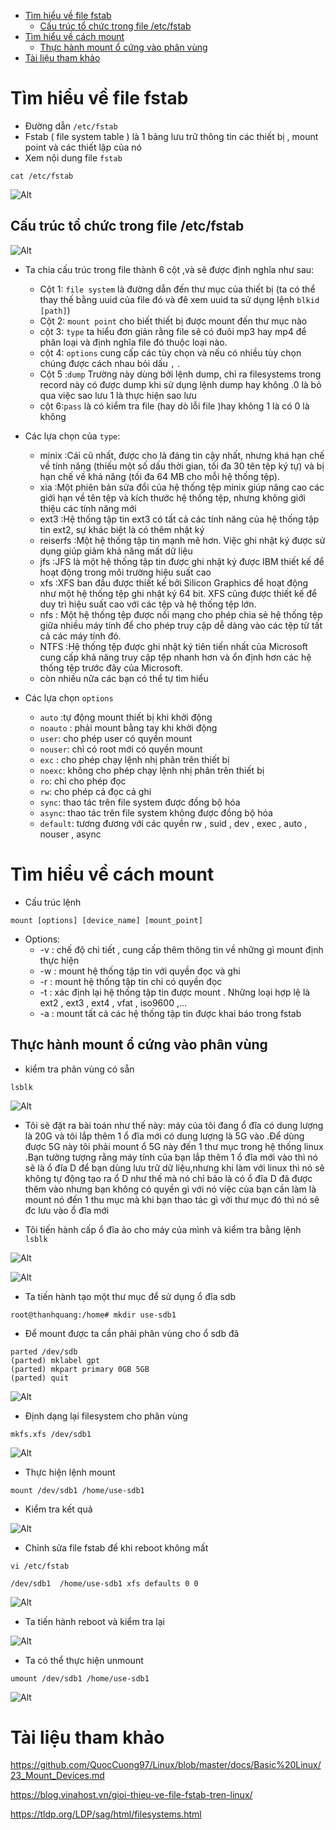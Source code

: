 - [Tìm hiểu về file fstab](#tìm-hiểu-về-file-fstab)
  - [Cấu trúc tổ chức trong file /etc/fstab](#cấu-trúc-tổ-chức-trong-file-etcfstab)
- [Tìm hiểu về cách mount](#tìm-hiểu-về-cách-mount)
  - [Thực hành mount ổ cứng vào phân vùng](#thực-hành-mount-ổ-cứng-vào-phân-vùng)
- [Tài liệu tham khảo](#tài-liệu-tham-khảo)

# Tìm hiểu về file fstab
- Đường dẫn `/etc/fstab`
- Fstab ( file system table ) là 1 bảng lưu trữ thông tin các thiết bị , mount point và các thiết lập của nó
- Xem nội dung file `fstab`

```
cat /etc/fstab
```
![Alt](/thuctap/anh/Screenshot_211.png)

## Cấu trúc tổ chức trong file /etc/fstab

![Alt](/thuctap/anh/Screenshot_212.png)

- Ta chia cấu trúc trong file thành 6 cột ,và sẽ được định nghĩa như sau:
  - Cột 1: `file system` là đường dẫn đến thư mục của thiết bị (ta có thể thay thế bằng uuid của file đó và đê xem uuid ta sử dụng lệnh `blkid [path]`)
  - Cột 2: `mount point` cho biết thiết bị được mount đến thư mục nào
  - cột 3: `type` ta hiểu đơn giản rằng file sẽ có đuôi mp3 hay mp4 để phân loại và định nghĩa file đó thuộc loại nào.
  - cột 4: `options` cung cấp các tùy chọn và nếu có nhiều tùy chọn chúng được cách nhau bỏi dấu `,` .
  - Cột 5 :`dump` Trường này dùng bởi lệnh dump, chỉ ra filesystems trong record này có được dump khi sử dụng lệnh dump hay không .0 là bỏ qua việc sao lưu 1 là thực hiện sao lưu 
  - cột 6:`pass` là có kiểm tra file (hay dò lỗi file )hay không 1 là có 0 là không

- Các lựa chọn của `type`:
  - minix :Cái cũ nhất, được cho là đáng tin cậy nhất, nhưng khá hạn chế về tính năng (thiếu một số dấu thời gian, tối đa 30 tên tệp ký tự) và bị hạn chế về khả năng (tối đa 64 MB cho mỗi hệ thống tệp).
  - xia :Một phiên bản sửa đổi của hệ thống tệp minix giúp nâng cao các giới hạn về tên tệp và kích thước hệ thống tệp, nhưng không giới thiệu các tính năng mới
  - ext3 :Hệ thống tập tin ext3 có tất cả các tính năng của hệ thống tập tin ext2, sự khác biệt là có thêm nhật ký
  - reiserfs :Một hệ thống tập tin mạnh mẽ hơn. Việc ghi nhật ký được sử dụng giúp giảm khả năng mất dữ liệu
  - jfs :JFS là một hệ thống tập tin được ghi nhật ký được IBM thiết kế để hoạt động trong môi trường hiệu suất cao
  - xfs :XFS ban đầu được thiết kế bởi Silicon Graphics để hoạt động như một hệ thống tệp ghi nhật ký 64 bit. XFS cũng được thiết kế để duy trì hiệu suất cao với các tệp và hệ thống tệp lớn.
  - nfs : Một hệ thống tệp được nối mạng cho phép chia sẻ hệ thống tệp giữa nhiều máy tính để cho phép truy cập dễ dàng vào các tệp từ tất cả các máy tính đó.
  - NTFS :Hệ thống tệp được ghi nhật ký tiên tiến nhất của Microsoft cung cấp khả năng truy cập tệp nhanh hơn và ổn định hơn các hệ thống tệp trước đây của Microsoft.
  - còn nhiều nữa các bạn có thể tự tìm hiểu

- Các lựa chọn `options `
  - `auto` :tự động mount thiết bị khi khởi động
  - `noauto` : phải mount bằng tay khi khởi động
  - `user`: cho phép user có quyền mount
  - `nouser`: chỉ có root mới có quyền mount
  - `exc` : cho phép chạy lệnh nhị phân trên thiết bị
  - `noexc`: không cho phép chạy lệnh nhị phân trên thiết bị
  - `ro`: chỉ cho phép đọc
  - `rw`: cho phép cả đọc cả ghi
  - `sync`: thao tác trên file system được đồng bộ hóa
  - `async`: thao tác trên file system không được đồng bộ hóa
  - `default`: tương đương với các quyền rw , suid , dev , exec , auto , nouser , async


# Tìm hiểu về cách mount
- Cấu trúc lệnh

```
mount [options] [device_name] [mount_point]
```
- Options:
  - -v : chế độ chi tiết , cung cấp thêm thông tin về những gì mount định thực hiện
  - -w : mount hệ thống tập tin với quyền đọc và ghi
  - -r : mount hệ thống tập tin chỉ có quyền đọc
  - -t : xác định lại hệ thống tập tin được mount . Những loại hợp lệ là ext2 , ext3 , ext4 , vfat , iso9600 ,...
  - -a : mount tất cả các hệ thống tập tin được khai báo trong fstab

## Thực hành mount ổ cứng vào phân vùng
- kiểm tra phân vùng có sẵn

```
lsblk
```

![Alt](/thuctap/anh/Screenshot_213.png)

- Tôi sẽ đặt ra bài toán như thế này: máy của tôi đang ổ đĩa có dung lượng là 20G và tôi lắp thêm 1 ổ đĩa mới có dung lượng là 5G vào .Để dùng được 5G này tôi phải mount ổ 5G này đến 1 thư mục trong hệ thống linux .Bạn tưởng tượng rằng máy tính của bạn lắp thêm 1 ổ đĩa mới vào thì nó sẽ là ổ đĩa D để bạn dùng lưu trữ dữ liệu,nhưng khi làm với linux thì nó sẽ không tự động tạo ra ổ D như thế mà nó chỉ bảo là có ổ đĩa D đã được thêm vào nhưng bạn không có quyền gì với nó việc của bạn cần làm là mount nó đến 1 thu mục mà khi bạn thao tác gì với thư mục đó thì nó sẽ đc lưu vào ổ đĩa mới

- Tôi tiến hành cấp ổ đĩa ảo cho máy của mình và kiểm tra bằng lệnh `lsblk`


![Alt](/thuctap/anh/Screenshot_214.png)

![Alt](/thuctap/anh/Screenshot_215.png)

- Ta tiến hành tạo một thư mục để sử dụng ổ đĩa sdb 

```
root@thanhquang:/home# mkdir use-sdb1

```
- Để mount được ta cần phải phân vùng cho ổ sdb đã

```
parted /dev/sdb
(parted) mklabel gpt
(parted) mkpart primary 0GB 5GB
(parted) quit
```

![Alt](/thuctap/anh/Screenshot_216.png)

- Định dạng lại filesystem cho phân vùng

```
mkfs.xfs /dev/sdb1
```

![Alt](/thuctap/anh/Screenshot_217.png)

- Thực hiện lệnh mount

```
mount /dev/sdb1 /home/use-sdb1
```

- Kiểm tra kết quả

![Alt](/thuctap/anh/Screenshot_218.png)

- Chỉnh sửa file fstab để khi reboot không mất

```
vi /etc/fstab
```

```
/dev/sdb1  /home/use-sdb1 xfs defaults 0 0
```

![Alt](/thuctap/anh/Screenshot_219.png)

- Ta tiến hành reboot và kiểm tra lại 

![Alt](/thuctap/anh/Screenshot_220.png)

- Ta có thể thực hiện unmount

```
umount /dev/sdb1 /home/use-sdb1
```

![Alt](/thuctap/anh/Screenshot_221.png)
# Tài liệu tham khảo

https://github.com/QuocCuong97/Linux/blob/master/docs/Basic%20Linux/23_Mount_Devices.md

https://blog.vinahost.vn/gioi-thieu-ve-file-fstab-tren-linux/

https://tldp.org/LDP/sag/html/filesystems.html




